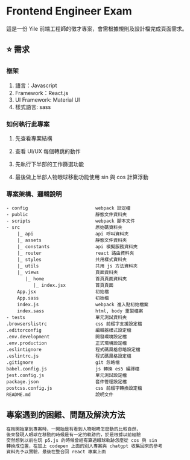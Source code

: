 # Frontend Engineer Exam

這是一份 Yile 前端工程師的徵才專案，會需根據規則及設計檔完成頁面需求。

## ⭐️ 需求

### 框架

1. 語言：Javascript
2. Framework：React.js
3. UI Framework: Material UI
4. 樣式語言: sass

### 如何執行此專案

1. 先查看專案結構

2. 查看 UI/UX 每個轉跳的動作

3. 先執行下半部的工作篩選功能

4. 最後做上半部人物眼球移動功能使用 sin 與 cos 計算浮動

### 專案架構、邏輯說明

```textile
- config                         webpack 設定檔
- public                         靜態文件資料夾
- scripts                        webpack 腳本文件
- src                            原始碼資料夾
    |_ api                       api 呼叫資料夾
    |_ assets                    靜態文件資料夾
    |_ constants                 api 模擬服務資料夾
    |_ router                    react 路由資料夾
    |_ styles                    共用樣式資料夾
    |_ utils                     共用 js 方法資料夾
    |_ views                     頁面資料夾
       |_ home                   首頁頁面資料夾
          |_ index.jsx           首頁頁面
    App.jsx                      初始檔
    App.sass                     初始檔
    index.js                     webpack 進入點初始檔案
    index.sass                   html, body 重製檔案
- tests                          單元測試資料夾
.browserslistrc                  css 前綴字支援設定檔
.editorconfig                    編輯器樣式設定檔
.env.development                 開發環境設定檔
.env.production                  正式環境設定檔
.eslintignore                    程式碼風格忽略設定檔
.eslintrc.js                     程式碼風格設定檔
.gitignore                       git 忽略檔
babel.config.js                  js 轉換 es5 編譯檔
jest.config.js                   單元測試設定檔
package.json                     套件管理設定檔
postcss.config.js                css 前綴字轉換設定檔
README.md                        說明文件
```

## 專案遇到的困難、問題及解決方法

```tex
在剛開始拿到專案時，一開始是有看到人物眼睛怎麼動的比較自然，
後來發現人眼球在移動的時候是有一定的軌跡的，於是根據以前經驗
突然想到以前在玩 p5.js 的時候曾經有算過眼球軌跡怎麼從 cos 與 sin
轉換成位置，在加上 codepen 上面的別人專案與 chatgpt 收集回來的參考
資料先予以實驗，最後在整合回 react 專案上面
```
